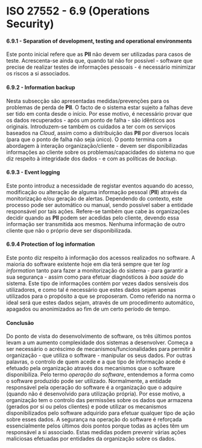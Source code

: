 # ISO 27552 - 6.9 (Operations Security)

#### 6.9.1 - Separation of development, testing and operational environments
Este ponto inicial refere que as **PII** não devem ser utilizadas para casos de teste. Acrescenta-se ainda que, quando tal não for possível - software que precise de realizar testes de informações pessoais - é necessário minimizar os riscos a si associados.

#### 6.9.2 - Information backup
Nesta subsecção são apresentadas medidas/prevenções para os problemas de perda de **PII**. O facto de o sistema estar sujeito a falhas deve ser tido em conta desde o início. Por esse motivo, é necessário provar que os dados recuperados - após um ponto de falha - são idênticos aos originais. Introduzem-se também os cuidados a ter com os serviços baseados na *Cloud*, assim como a distribuição das **PII** por diversos locais (para que o ponto de falha não seja único). O ponto termina com a abordagem à interação organização/cliente - devem ser disponibilizadas informações ao cliente sobre os problemas/capacidades do sistema no que diz respeito à integridade dos dados - e com as políticas de *backup*.

#### 6.9.3 - Event logging
Este ponto introduz a necessidade de registar eventos aquando do acesso, modificação ou alteração de alguma informação pessoal (**PII**) através da monitorização e/ou geração de alertas. Dependendo do contexto, este processo pode ser automático ou manual, sendo possível saber a entidade responsável por tais ações. Refere-se também que cabe às organizações decidir quando as **PII** podem ser acedidas pelo cliente, devendo essa informação ser transmitida aos mesmos. Nenhuma informação de outro cliente que não o próprio deve ser disponibilizada.


#### 6.9.4 Protection of log information

Este ponto diz respeito à informação dos acessos realizados no software. A maioria do software existente hoje em dia terá sempre que ter *log information* tanto para fazer a monitorização do sistema - para garantir a sua segurança - assim como para efetuar diagnósticos à *boa saúde* do sistema. Este tipo de informações contém por vezes dados sensíveis dos utilizadores, e como tal é necessário que estes dados sejam apenas utilizados para o propósito a que se proposeram. Como referido na norma o ideal será que estes dados sejam, através de um procedimento automático, apagados ou anonimizados ao fim de um certo período de tempo.

#### Conclusão 
Do ponto de vista do desenvolvimento de software, os três últimos pontos levam a um aumento complexidade dos sistemas a desenvolver. Começa a ser necessário o acréscimo de mecanismos/funcionalidades para permitir à organização - que utiliza o software - manipular os seus dados. Por outras palavras, o controlo de quem acede e a que tipo de informação acede é efetuado pela organização através dos mecanismos que o software disponibiliza.
Pelo termo *operação do software*, entendemos a forma como o software produzido pode ser utilizado. Normalmente, a entidade responsável pela operação do software é a organização que o adquire (quando não é desenvolvido para utilização própria). Por esse motivo, a organização tem o controlo das permissões sobre os dados que armazena (gerados por si ou pelos clientes) e pode utilizar os mecanismos disponibilizados pelo software adquirido para efetuar qualquer tipo de ação sobre esses dados. A segurança na operação do software é reforçada essencialmente pelos últimos dois pontos porque todas as ações têm um responsável a si associado. Estas medidas podem prevenir várias ações maliciosas efetuadas por entidades da organização sobre os dados.

